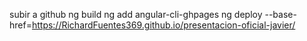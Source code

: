subir a github
ng build
ng add angular-cli-ghpages
ng deploy --base-href=https://RichardFuentes369.github.io/presentacion-oficial-javier/
